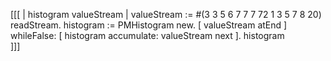 [[[
| histogram valueStream |
	valueStream := #(3 3 5 6 7 7 7 72  1 3  5 7 8 20) readStream.
      histogram := PMHistogram new.
      [ valueStream atEnd ]
		whileFalse: [ histogram accumulate: valueStream next ].
histogram			
]]]
